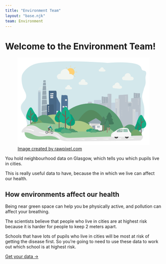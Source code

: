 ```yaml
---
title: "Environment Team"
layout: "base.njk"
team: Environment
---
```



# Welcome to the Environment Team!


<div class="grid grid-md-2 dense two-column-md">
  <div class="mb1 grid-column-2-md">
     <figure>
      <img src="/img/environment.svg" alt="Nature and Roads">
    <figcaption><a target="_blank" rel="noopener"   href="https://www.freepik.com/vectors/people">Image created by rawpixel.com</a></figcaption>
    </figure>

  </div>





  <div class="grid-column-1-md">

You hold neighbourhood data on Glasgow, which tells you which pupils live in cities.

This is really useful data to have, because the  in which we live can affect our health.

<div class="infobox">

## How environments affect our health

Being near green space can help you be physically active, and pollution can affect your breathing.

The scientists believe that people who live in cities are at highest risk because it is harder for people to keep 2 meters apart.



</div>

Schools that have lots of pupils who live in cities will be most at risk of getting the disease first. So you’re going to need to use these data to work out which school is at highest risk.

<a class="btn" href="/environment/get-your-data">Get your data &rarr;</a>

  </div>
</div>
